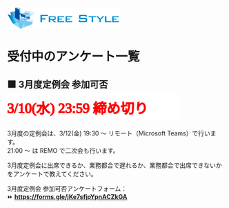 ![](./logo.png)

# 受付中のアンケート一覧

## ⬛ 3月度定例会 参加可否  ![3/10(水) 23:59 締め切り](./closing-monthly-meeting-2021-03.svg)

3月度の定例会は、3/12(金) 19:30 ～ リモート（Microsoft Teams）で行います。  
21:00 ～ は REMO で二次会も行います。

3月度定例会に出席できるか、業務都合で遅れるか、業務都合で出席できないかをアンケートで教えてください。  

3月度定例会 参加可否アンケートフォーム：  
⏩ **https://forms.gle/jKe7sfjpYpnACZkGA**  
